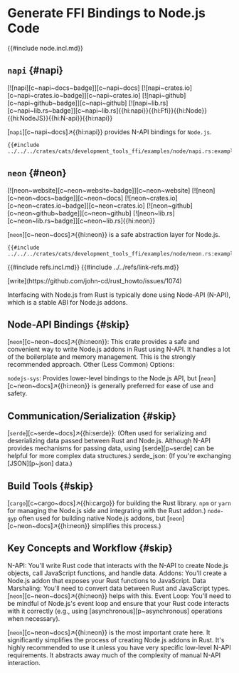 # Generate FFI Bindings to Node.js Code

{{#include node.incl.md}}

## `napi` {#napi}

[![napi][c~napi~docs~badge]][c~napi~docs] [![napi~crates.io][c~napi~crates.io~badge]][c~napi~crates.io] [![napi~github][c~napi~github~badge]][c~napi~github] [![napi~lib.rs][c~napi~lib.rs~badge]][c~napi~lib.rs]{{hi:napi}}{{hi:Ffi}}{{hi:Node}}{{hi:NodeJS}}{{hi:N-api}}{{hi:napi}}

[`napi`][c~napi~docs]↗{{hi:napi}} provides N-API bindings for `Node.js`.

```rust,editable
{{#include ../../../crates/cats/development_tools_ffi/examples/node/napi.rs:example}}
```

## `neon` {#neon}

[![neon~website][c~neon~website~badge]][c~neon~website] [![neon][c~neon~docs~badge]][c~neon~docs] [![neon~crates.io][c~neon~crates.io~badge]][c~neon~crates.io] [![neon~github][c~neon~github~badge]][c~neon~github] [![neon~lib.rs][c~neon~lib.rs~badge]][c~neon~lib.rs]{{hi:neon}}

[`neon`][c~neon~docs]↗{{hi:neon}} is a safe abstraction layer for Node.js.

```rust,editable
{{#include ../../../crates/cats/development_tools_ffi/examples/node/neon.rs:example}}
```

{{#include refs.incl.md}}
{{#include ../../refs/link-refs.md}}

<div class="hidden">
[write](https://github.com/john-cd/rust_howto/issues/1074)

Interfacing with Node.js from Rust is typically done using Node-API (N-API), which is a stable ABI for Node.js addons.

## Node-API Bindings {#skip}

[`neon`][c~neon~docs]↗{{hi:neon}}: This crate provides a safe and convenient way to write Node.js addons in Rust using N-API. It handles a lot of the boilerplate and memory management. This is the strongly recommended approach.
Other (Less Common) Options:

`nodejs-sys`: Provides lower-level bindings to the Node.js API, but [`neon`][c~neon~docs]↗{{hi:neon}} is generally preferred for ease of use and safety.

## Communication/Serialization {#skip}

[`serde`][c~serde~docs]↗{{hi:serde}}: (Often used for serializing and deserializing data passed between Rust and Node.js. Although N-API provides mechanisms for passing data, using [serde][p~serde] can be helpful for more complex data structures.)
serde_json: (If you're exchanging [JSON][p~json] data.)

## Build Tools {#skip}

[`cargo`][c~cargo~docs]↗{{hi:cargo}} for building the Rust library.
`npm` or `yarn` for managing the Node.js side and integrating with the Rust addon.)
`node-gyp` often used for building native Node.js addons, but [`neon`][c~neon~docs]↗{{hi:neon}} simplifies this process.)

## Key Concepts and Workflow {#skip}

N-API: You'll write Rust code that interacts with the N-API to create Node.js objects, call JavaScript functions, and handle data.
Addons: You'll create a Node.js addon that exposes your Rust functions to JavaScript.
Data Marshaling: You'll need to convert data between Rust and JavaScript types. [`neon`][c~neon~docs]↗{{hi:neon}} helps with this.
Event Loop: You'll need to be mindful of Node.js's event loop and ensure that your Rust code interacts with it correctly (e.g., using [asynchronous][p~asynchronous] operations when necessary).

[`neon`][c~neon~docs]↗{{hi:neon}} is the most important crate here. It significantly simplifies the process of creating Node.js addons in Rust. It's highly recommended to use it unless you have very specific low-level N-API requirements. It abstracts away much of the complexity of manual N-API interaction.
</div>
